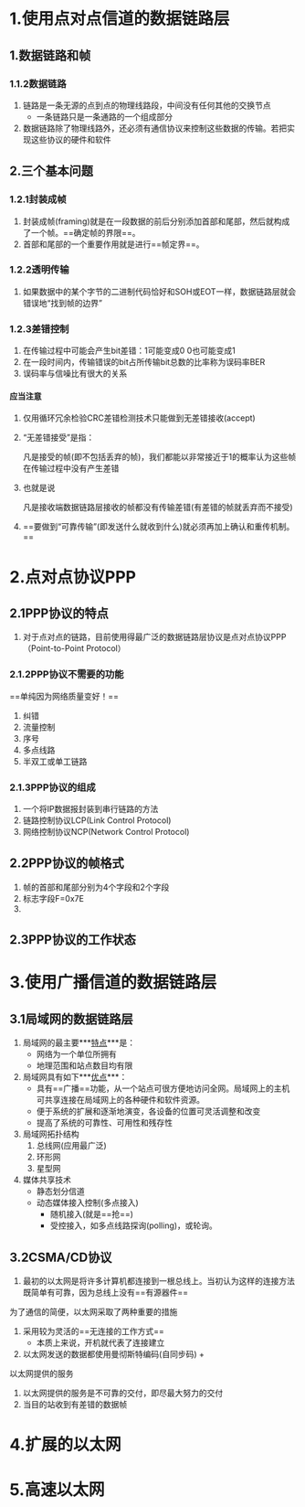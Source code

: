 





# 1.使用点对点信道的数据链路层



## 1.数据链路和帧

### 1.1.2数据链路

1. 链路是一条无源的点到点的物理线路段，中间没有任何其他的交换节点
   + 一条链路只是一条通路的一个组成部分
2. 数据链路除了物理线路外，还必须有通信协议来控制这些数据的传输。若把实现这些协议的硬件和软件





## 2.三个基本问题

### 1.2.1封装成帧

1. 封装成帧(framing)就是在一段数据的前后分别添加首部和尾部，然后就构成了一个帧。==确定帧的界限==。
2. 首部和尾部的一个重要作用就是进行==帧定界==。



### 1.2.2透明传输

1. 如果数据中的某个字节的二进制代码恰好和SOH或EOT一样，数据链路层就会错误地“找到帧的边界”



### 1.2.3差错控制

1. 在传输过程中可能会产生bit差错：1可能变成0 0也可能变成1
2. 在一段时间内，传输错误的bit占所传输bit总数的比率称为误码率BER
3. 误码率与信噪比有很大的关系



#### 应当注意

1. 仅用循环冗余检验CRC差错检测技术只能做到无差错接收(accept)

2. “无差错接受”是指：

   凡是接受的帧(即不包括丢弃的帧)，我们都能以非常接近于1的概率认为这些帧在传输过程中没有产生差错

3. 也就是说

   凡是接收端数据链路层接收的帧都没有传输差错(有差错的帧就丢弃而不接受)

4. ==要做到“可靠传输”(即发送什么就收到什么)就必须再加上确认和重传机制。==



# 2.点对点协议PPP

## 2.1PPP协议的特点

1. 对于点对点的链路，目前使用得最广泛的数据链路层协议是点对点协议PPP（Point-to-Point Protocol）



### 2.1.2PPP协议不需要的功能

==单纯因为网络质量变好！==

1. 纠错
2. 流量控制
3. 序号
4. 多点线路
5. 半双工或单工链路



### 2.1.3PPP协议的组成

1. 一个将IP数据报封装到串行链路的方法
2. 链路控制协议LCP(Link Control Protocol)
3. 网络控制协议NCP(Network Control Protocol)

## 2.2PPP协议的帧格式

1. 帧的首部和尾部分别为4个字段和2个字段
2. 标志字段F=0x7E
3. 

## 2.3PPP协议的工作状态



# 3.使用广播信道的数据链路层

## 3.1局域网的数据链路层

1. 局域网的最主要***<u>特点</u>***是：
   + 网络为一个单位所拥有
   + 地理范围和站点数目均有限
2. 局域网具有如下***<u>优点</u>***：
   + 具有==广播==功能，从一个站点可很方便地访问全网。局域网上的主机可共享连接在局域网上的各种硬件和软件资源。
   + 便于系统的扩展和逐渐地演变，各设备的位置可灵活调整和改变
   + 提高了系统的可靠性、可用性和残存性
3. 局域网拓扑结构
   1. 总线网(应用最广泛)
   2. 环形网
   3. 星型网
4. 媒体共享技术
   + 静态划分信道
   + 动态媒体接入控制(多点接入)
     + 随机接入(就是==抢==)
     + 受控接入，如多点线路探询(polling)，或轮询。



## 3.2CSMA/CD协议

1. 最初的以太网是将许多计算机都连接到一根总线上。当初认为这样的连接方法既简单有可靠，因为总线上没有==有源器件==



为了通信的简便，以太网采取了两种重要的措施

1. 采用较为灵活的==无连接的工作方式==
   + 本质上来说，开机就代表了连接建立
2. 以太网发送的数据都使用曼彻斯特编码(自同步码)
   + 





以太网提供的服务

1. 以太网提供的服务是不可靠的交付，即尽最大努力的交付
2. 当目的站收到有差错的数据帧





# 4.扩展的以太网



# 5.高速以太网

